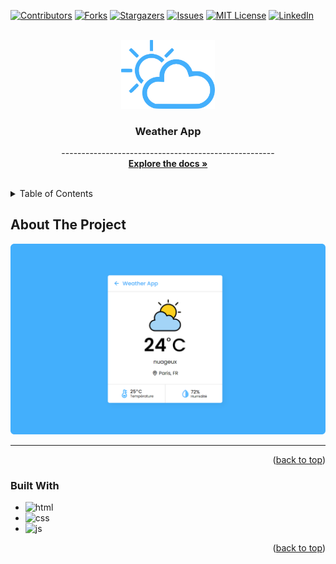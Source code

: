 <div id="top"></div>

[![Contributors][contributors-shield]][contributors-url]
[![Forks][forks-shield]][forks-url]
[![Stargazers][stars-shield]][stars-url]
[![Issues][issues-shield]][issues-url]
[![MIT License][license-shield]][license-url]
[![LinkedIn][linkedin-shield]][linkedin-url]



<!-- PROJECT LOGO -->
<br />
<div align="center">
  <a href="#">
    <img src="icons/icon.png" alt="Logo" width="150">
  </a>

  <h3 align="center">Weather App</h3>

  <p align="center">
    -----------------------------------------------------
    <br />
    <a href="#"><strong>Explore the docs »</strong></a>
    <br />
    <br />
  </p>
</div>



<!-- TABLE OF CONTENTS -->
<details>
  <summary>Table of Contents</summary>
  <ol>
    <li>
      <a href="#about-the-project">About The Project</a>
      <ul>
        <li><a href="#built-with">Built With</a></li>
      </ul>
    </li>
  </ol>
</details>



<!-- ABOUT THE PROJECT -->
## About The Project

![Screen Shot][product-screenshot]

----------------------------------------------------------

<p align="right">(<a href="#top">back to top</a>)</p>



### Built With

* ![html]
* ![css]
* ![js]

<p align="right">(<a href="#top">back to top</a>)</p>

<!-- MARKDOWN LINKS & IMAGES -->
<!-- https://www.markdownguide.org/basic-syntax/#reference-style-links -->
[contributors-shield]: https://img.shields.io/github/contributors/ananikomlanMH/Weather-App
[contributors-url]: https://github.com/ananikomlanMH/Weather-App/graphs/contributors
[forks-shield]: https://img.shields.io/github/forks/ananikomlanMH/Weather-App
[forks-url]: https://github.com/ananikomlanMH/Weather-App/network/members
[stars-shield]: https://img.shields.io/github/stars/ananikomlanMH/Weather-App
[stars-url]: https://github.com/ananikomlanMH/Weather-App/stargazers
[issues-shield]: https://img.shields.io/github/issues/ananikomlanMH/Weather-App
[issues-url]: https://github.com/ananikomlanMH/Weather-App/issues
[license-shield]: https://img.shields.io/github/license/ananikomlanMH/Weather-App
[license-url]: https://github.com/ananikomlanMH/Weather-App/blob/master/LICENSE.txt
[linkedin-shield]: https://img.shields.io/badge/-LinkedIn-black.svg?style=for-the-badge&logo=linkedin&colorB=555
[linkedin-url]: https://linkedin.com/in/komlan-mawulom-h-anani-b86a30219
[product-screenshot]: assets/capture.png
[html]: https://img.shields.io/badge/HTML-dd4b25?style=for-the-badge&logo=html5&logoColor=white
[css]: https://img.shields.io/badge/CSS3-1181d9?style=for-the-badge&logo=css3&logoColor=white
[js]: https://img.shields.io/badge/JavaScript-efd81d?style=for-the-badge&logo=javascript&logoColor=white